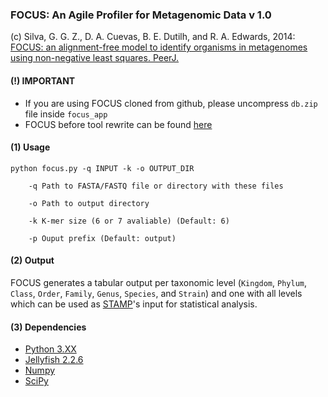 ### FOCUS: An Agile Profiler for Metagenomic Data v 1.0

(c) Silva, G. G. Z., D. A. Cuevas, B. E. Dutilh, and R. A. Edwards, 2014: [FOCUS: an alignment-free model to identify organisms in metagenomes using non-negative least squares. PeerJ.](https://peerj.com/articles/425)


#### (!) IMPORTANT
- If you are using FOCUS cloned from github, please uncompress `db.zip` file inside `focus_app`
- FOCUS  before tool rewrite can be found [here](https://github.com/metageni/FOCUS/archive/0.31.zip)

#### (1) Usage
	python focus.py -q INPUT -k -o OUTPUT_DIR

		-q Path to FASTA/FASTQ file or directory with these files

		-o Path to output directory

		-k K-mer size (6 or 7 avaliable) (Default: 6)

    	-p Ouput prefix (Default: output)


#### (2) Output
FOCUS generates a tabular output per taxonomic level (`Kingdom`, `Phylum`, `Class`, `Order`, `Family`, `Genus`, `Species`, and `Strain`) and one with all levels which can be used as [STAMP](http://kiwi.cs.dal.ca/Software/STAMP)'s input for statistical analysis.


#### (3) Dependencies
- [Python 3.XX](http://www.python.org/download)
- [Jellyfish 2.2.6](https://anaconda.org/conda-forge/jellyfish)
- [Numpy](https://github.com/numpy/numpy)
- [SciPy](https://github.com/scipy/scipy)
